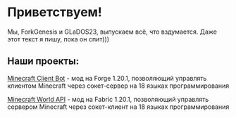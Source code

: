 Приветствуем!
======
Мы, ForkGenesis и GLaDOS23, выпускаем всё, что вздумается. Даже этот текст я пишу, пока он спит)))

Наши проекты:
------
[Minecraft Client Bot](https://github.com/VasyaProgrammist/Minecraft-Client-Bot) - мод на Forge 1.20.1, позволяющий управлять клиентом Minecraft через сокет-сервер на 18 языках программирования

[Minecraft World API](https://github.com/ForkGenesis/Minecraft-World-API) - мод на Fabric 1.20.1, позволяющий управлять сервером Minecraft через сокет-клиент на 18 языках программирования
